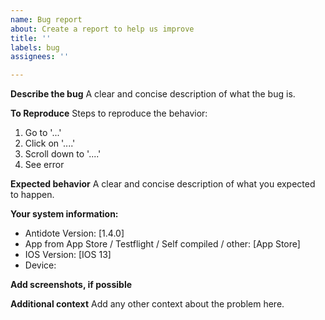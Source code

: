 ```yaml
---
name: Bug report
about: Create a report to help us improve
title: ''
labels: bug
assignees: ''

---
```


**Describe the bug**
A clear and concise description of what the bug is.

**To Reproduce**
Steps to reproduce the behavior:
1. Go to '...'
2. Click on '....'
3. Scroll down to '....'
4. See error

**Expected behavior**
A clear and concise description of what you expected to happen.

**Your system information:**
 - Antidote Version: [1.4.0]
 - App from App Store / Testflight / Self compiled / other: [App Store]
 - IOS Version: [IOS 13]
 - Device:

**Add screenshots, if possible**

**Additional context**
Add any other context about the problem here.
